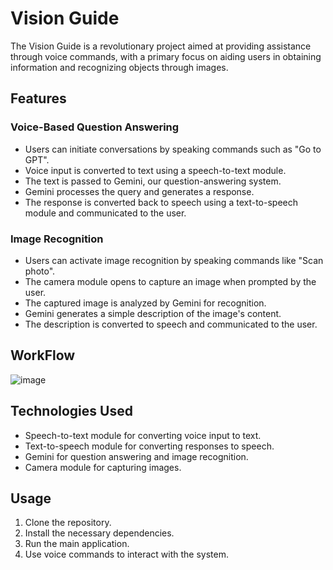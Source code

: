 # Vision Guide

The Vision Guide is a revolutionary project aimed at providing assistance through voice commands, with a primary focus on aiding users in obtaining information and recognizing objects through images.

## Features

### Voice-Based Question Answering
- Users can initiate conversations by speaking commands such as "Go to GPT".
- Voice input is converted to text using a speech-to-text module.
- The text is passed to Gemini, our question-answering system.
- Gemini processes the query and generates a response.
- The response is converted back to speech using a text-to-speech module and communicated to the user.

### Image Recognition
- Users can activate image recognition by speaking commands like "Scan photo".
- The camera module opens to capture an image when prompted by the user.
- The captured image is analyzed by Gemini for recognition.
- Gemini generates a simple description of the image's content.
- The description is converted to speech and communicated to the user.

## WorkFlow
![image](https://github.com/MukeshAofficial/Vision-Guide/assets/132742860/f9cc0f40-035d-42e1-90b5-8071aa6eb93f)


## Technologies Used
- Speech-to-text module for converting voice input to text.
- Text-to-speech module for converting responses to speech.
- Gemini for question answering and image recognition.
- Camera module for capturing images.

## Usage
1. Clone the repository.
2. Install the necessary dependencies.
3. Run the main application.
4. Use voice commands to interact with the system.
